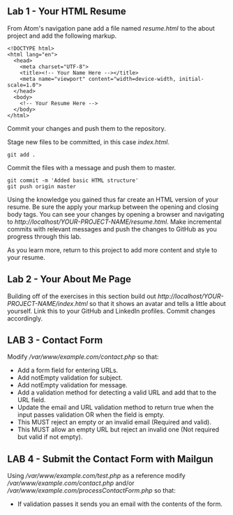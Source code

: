 ## Lab 1 - Your HTML Resume

From Atom's navigation pane add a file named _resume.html_ to the about project and add the following markup.

```
<!DOCTYPE html>
<html lang="en">
  <head>
    <meta charset="UTF-8">
    <title><!-- Your Name Here --></title>
    <meta name="viewport" content="width=device-width, initial-scale=1.0">
  </head>
  <body>
    <!-- Your Resume Here -->
  </body>
</html>
```

Commit your changes and push them to the repository.

Stage new files to be committed, in this case _index.html_.
```
git add .
```

Commit the files with a message and push them to master.
```
git commit -m 'Added basic HTML structure'
git push origin master
```

Using the knowledge you gained thus far create an HTML version of your resume. Be sure the apply your markup between the opening and closing body tags. You can see your changes by opening a browser and navigating to *http://localhost/YOUR-PROJECT-NAME/resume.html*. Make incremental commits with relevant messages and push the changes to GitHub as you progress through this lab.

As you learn more, return to this project to add more content and style to your resume.

## Lab 2 - Your About Me Page

Building off of the exercises in this section build out *http://localhost/YOUR-PROJECT-NAME/index.html* so that it shows an avatar and tells a little about yourself. Link this to your GitHub and LinkedIn profiles. Commit changes accordingly.

## LAB 3 - Contact Form
Modify _/var/www/example.com/contact.php_ so that:
* Add a form field for entering URLs.
* Add notEmpty validation for subject.
* Add notEmpty validation for message.
* Add a validation method for detecting a valid URL and add that to the URL field.
* Update the email and URL validation method to return true when the input passes validation OR when the field is empty.
* This MUST reject an empty or an invalid email (Required and valid).
* This MUST allow an empty URL but reject an invalid one (Not required but valid if not empty).

## LAB 4 - Submit the Contact Form with Mailgun
Using */var/www/example.com/test.php* as a reference modify */var/www/example.com/contact.php* and/or */var/www/example.com/processContactForm.php* so that:

* If validation passes it sends you an email with the contents of the form.
